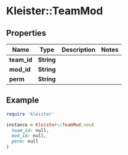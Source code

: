 # Kleister::TeamMod

## Properties

| Name | Type | Description | Notes |
| ---- | ---- | ----------- | ----- |
| **team_id** | **String** |  |  |
| **mod_id** | **String** |  |  |
| **perm** | **String** |  |  |

## Example

```ruby
require 'kleister'

instance = Kleister::TeamMod.new(
  team_id: null,
  mod_id: null,
  perm: null
)
```

